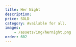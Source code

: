 ```yaml
---
title: Her Night
description:
price: SOLD
category: Available for all.
images: 
    - /assets/img/hernight.png
order: 602
---
```

